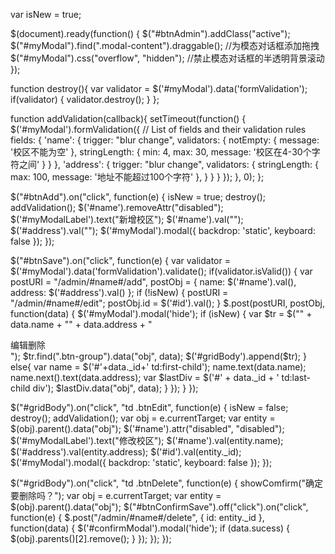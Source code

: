 var isNew = true;

$(document).ready(function() {
    $("#btnAdmin").addClass("active");
    $("#myModal").find(".modal-content").draggable(); //为模态对话框添加拖拽
    $("#myModal").css("overflow", "hidden"); //禁止模态对话框的半透明背景滚动
});

function destroy(){
    var validator = $('#myModal').data('formValidation');
    if(validator)
    {
        validator.destroy();
    }
};

function addValidation(callback){
    setTimeout(function() {
    $('#myModal').formValidation({
        // List of fields and their validation rules
        fields: {
            'name': {
                trigger: "blur change",
                validators: {
                    notEmpty: {
                        message: '校区不能为空'
                    },
                    stringLength: {
                        min: 4,
                        max: 30,
                        message: '校区在4-30个字符之间'
                    }
                }
            },
            'address': {
                trigger: "blur change",
                validators: {
                    stringLength: {
                        max: 100,
                        message: '地址不能超过100个字符'
                    },
                }
            }
        }
    });
    }, 0);
};

$("#btnAdd").on("click", function(e) {
    isNew = true;
    destroy();
    addValidation();
    $('#name').removeAttr("disabled");
    $('#myModalLabel').text("新增校区");
    $('#name').val("");
    $('#address').val("");
    $('#myModal').modal({ backdrop: 'static', keyboard: false });
});

$("#btnSave").on("click", function(e) {
    var validator = $('#myModal').data('formValidation').validate();
    if(validator.isValid())
    {
        var postURI = "/admin/#name#/add",
            postObj = {
            name: $('#name').val(),
            address: $('#address').val()
        };
        if (!isNew) {
            postURI = "/admin/#name#/edit";
            postObj.id = $('#id').val();
        }
        $.post(postURI, postObj, function(data) {
            $('#myModal').modal('hide');
            if (isNew) {
                var $tr = $("<tr id="+data._id+"><td>" + data.name + "</td><td>" + data.address + "</td><td><div class='btn-group'><a class='btn btn-default btnEdit'>编辑</a><a class='btn btn-default btnDelete'>删除</a></div></td></tr>");
                $tr.find(".btn-group").data("obj", data);
                $('#gridBody').append($tr);
            }
            else{
                var name = $('#'+data._id+' td:first-child');
                name.text(data.name);
                name.next().text(data.address);
                var $lastDiv = $('#' + data._id + ' td:last-child div');
                $lastDiv.data("obj", data);
            }
        });
    }
});

$("#gridBody").on("click", "td .btnEdit", function(e) {
    isNew = false;
    destroy();
    addValidation();
    var obj = e.currentTarget;
    var entity = $(obj).parent().data("obj");
    $('#name').attr("disabled", "disabled");
    $('#myModalLabel').text("修改校区");
    $('#name').val(entity.name);
    $('#address').val(entity.address);
    $('#id').val(entity._id);
    $('#myModal').modal({ backdrop: 'static', keyboard: false });
});

$("#gridBody").on("click", "td .btnDelete", function(e) {
    showComfirm("确定要删除吗？");
    var obj = e.currentTarget;
    var entity = $(obj).parent().data("obj");
    $("#btnConfirmSave").off("click").on("click", function(e) {
        $.post("/admin/#name#/delete", {
            id: entity._id
        }, function(data) {
            $('#confirmModal').modal('hide');
            if (data.sucess) {
                $(obj).parents()[2].remove();
            }
        });
    });
});